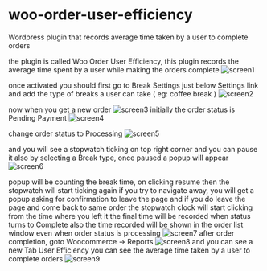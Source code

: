 # woo-order-user-efficiency
Wordpress plugin that records average time taken by a user to complete orders

the plugin is called Woo Order User Efficiency, this plugin records the average time spent by a user while making the orders complete
![screen1](http://codesnakers.com/uploads/woo-order-user-efficiency-screens/image1.png)

once activated you should first go to Break Settings just below Settings link and add the type of breaks a user can take ( eg: coffee break )
![screen2](http://codesnakers.com/uploads/woo-order-user-efficiency-screens/image2.png)


now when you get a new order
![screen3](http://codesnakers.com/uploads/woo-order-user-efficiency-screens/image3.png)
initially the order status is Pending Payment
![screen4](http://codesnakers.com/uploads/woo-order-user-efficiency-screens/image4.png)

change order status to Processing
![screen5](http://codesnakers.com/uploads/woo-order-user-efficiency-screens/image5.png) 

and you will see a stopwatch ticking on top right corner
and you can pause it also by selecting a Break type, once paused a popup will appear
![screen6](http://codesnakers.com/uploads/woo-order-user-efficiency-screens/image6.png)
 
popup will be counting the break time, on clicking resume then the stopwatch will start ticking again
if you try to navigate away, you will get a popup asking for confirmation to leave the page
and if you do leave the page and come back to same order the stopwatch clock will start clicking from the time where you left it
the final time will be recorded when status turns to Complete
also the time recorded will be shown in the order list window even when order status is processing 
![screen7](http://codesnakers.com/uploads/woo-order-user-efficiency-screens/image7.png)
after order completion, goto Woocommerce -> Reports
![screen8](http://codesnakers.com/uploads/woo-order-user-efficiency-screens/image8.png)
and you can see a new Tab User Efficiency 
you can see the average time taken by a user to complete orders
![screen9](http://codesnakers.com/uploads/woo-order-user-efficiency-screens/image9.png)



